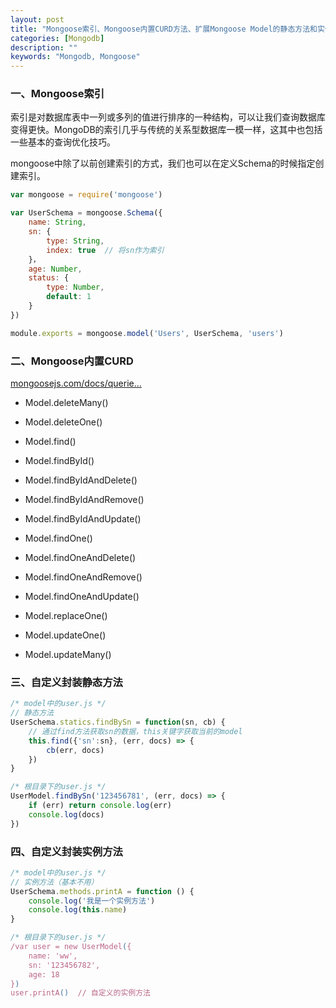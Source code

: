 ```yaml
---
layout: post
title: "Mongoose索引、Mongoose内置CURD方法、扩展Mongoose Model的静态方法和实例方法"
categories: [Mongodb]
description: ""
keywords: "Mongodb, Mongoose"
---
```



### 一、Mongoose索引

索引是对数据库表中一列或多列的值进行排序的一种结构，可以让我们查询数据库变得更快。MongoDB的索引几乎与传统的关系型数据库一模一样，这其中也包括一些基本的查询优化技巧。



mongoose中除了以前创建索引的方式，我们也可以在定义Schema的时候指定创建索引。

```javascript
var mongoose = require('mongoose')

var UserSchema = mongoose.Schema({
    name: String,
    sn: {
        type: String,
        index: true  // 将sn作为索引
    }，
    age: Number,
    status: {
        type: Number,
        default: 1
    }
})

module.exports = mongoose.model('Users', UserSchema, 'users')
```

### 二、Mongoose内置CURD

[mongoosejs.com/docs/querie…](https://mongoosejs.com/docs/queries.html)

- Model.deleteMany()
- Model.deleteOne()

- Model.find()
- Model.findById()

- Model.findByIdAndDelete()
- Model.findByIdAndRemove()

- Model.findByIdAndUpdate()
- Model.findOne()

- Model.findOneAndDelete()
- Model.findOneAndRemove()

- Model.findOneAndUpdate()
- Model.replaceOne()

- Model.updateOne()
- Model.updateMany()

### 三、自定义封装静态方法

```javascript
/* model中的user.js */
// 静态方法
UserSchema.statics.findBySn = function(sn, cb) {
    // 通过find方法获取sn的数据，this关键字获取当前的model
    this.find({'sn':sn}, (err, docs) => {
        cb(err, docs)
    })
}

/* 根目录下的user.js */
UserModel.findBySn('123456781', (err, docs) => {
    if (err) return console.log(err)
    console.log(docs)
})
```

### 四、自定义封装实例方法

```javascript
/* model中的user.js */
// 实例方法（基本不用）
UserSchema.methods.printA = function () {
    console.log('我是一个实例方法')
    console.log(this.name)
}

/* 根目录下的user.js */
/var user = new UserModel({
    name: 'ww',
    sn: '123456782',
    age: 18
})
user.printA()  // 自定义的实例方法
```

